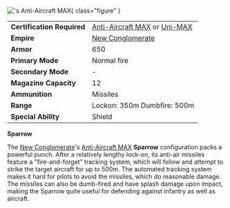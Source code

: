 !['s Anti-Aircraft
[MAX](../armor/Mechanized_Assault_Exo-Suit.md)](../images/SparrowPicture.jpg){ class="figure" }

|                            |                                                                                                                                            |
| -------------------------- | ------------------------------------------------------------------------------------------------------------------------------------------ |
| **Certification Required** | [Anti-Aircraft MAX](../certifications/Anti-Aircraft_MAX_(Certification).md) or [Uni-MAX](../certifications/Uni-MAX_(Certification).md) |
| **Empire**                 | [New Conglomerate](../etc/New_Conglomerate.md)                                                                                             |
| **Armor**                  | 650                                                                                                                                        |
| **Primary Mode**           | Normal fire                                                                                                                                |
| **Secondary Mode**         | \-                                                                                                                                         |
| **Magazine Capacity**      | 12                                                                                                                                         |
| **Ammunition**             | Missiles                                                                                                                                   |
| **Range**                  | Lockon: 350m Dumbfire: 500m                                                                                                                |
| **Special Ability**        | Shield                                                                                                                                     |

**Sparrow**

The [New Conglomerate](../etc/New_Conglomerate.md)'s
[Anti-Aircraft MAX](../certifications/Anti-Aircraft_MAX_(Certification).md)
**Sparrow** configuration packs a powerful punch. After a relatively lengthy
lock-on, its anti-air missiles feature a "fire-and-forget" tracking system,
which will follow and attempt to strike the target aircraft for up to 500m. The
automated tracking system makes it hard for pilots to avoid the missiles, which
do reasonable damage. The missiles can also be dumb-fired and have splash damage
upon impact, making the Sparrow quite useful for defending against infantry as
well as aircraft.


